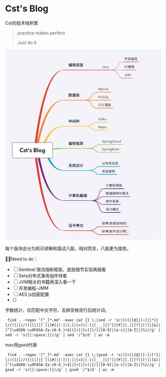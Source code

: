 # Cst's Blog

Cst的技术栈积累

> practice makes perfect
>
> Just do it 



![image-20230813151249565](README.assets/image-20230813151249565.png)

每个版块会分为知识讲解和面试八股，相对而言，八股更为提炼。





🙈🙈Need to do：

- [ ] Sentinel 限流熔断框架，底层细节实现再细看
- [ ] Seta分布式事务组件待看
- [ ] JVM相关的书籍再深入看一下 
- [ ] 并发编程-JMM
- [ ] AES js加密配置
- [ ] 



字数统计，仅匹配中文字符，去掉空格空行后统计词。

```shell
 find . -regex '[^_]*.md' -exec cat {} \;|sed -r 's/|[+]|[@]|[~]|[*]|[//(]|[//)]|[|]|[`]|[#]|[:]|[;]|[=]|[-]|[___]|["]|[¥]|[.]|[?]|[!]|[&]|[^[\u4E00-\u9FA5A-Za-z0-9_]+$]|[<]|[>]|[/]|[0-9]|[a-z]|[A-Z]|[%]//g' | sed -r 's/[[:space:]]//g' | sed '/^$/d' | wc -m
```
mac用gsed代替
```shell 
 find . -regex '[^_]*.md' -exec cat {} \;|gsed -r 's/|[+]|[@]|[~]|[*]|[//(]|[//)]|[|]|[`]|[#]|[:]|[;]|[=]|[-]|[___]|["]|[¥]|[.]|[?]|[!]|[&]|[^[\u4E00-\u9FA5A-Za-z0-9_]+$]|[<]|[>]|[/]|[0-9]|[a-z]|[A-Z]|[%]//g' | gsed -r 's/[[:space:]]//g' | gsed '/^$/d' | wc -m
 ```



